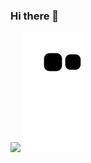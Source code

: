 ### Hi there 👋
![](https://komarev.com/ghpvc/?username=LinusOlofsson-maker)
![Snake animation](https://github.com/madushadhanushka/github-readme/blob/output/github-contribution-snake.svg)
<!--
**LinusOlofsson-maker/LinusOlofsson-maker** is a ✨ _special_ ✨ repository because its `README.md` (this file) appears on your GitHub profile.

![Current UTC time](https://jojoee.jojoee.com/api/utcnowgif?utcnow)
Here are some ideas to get you started:

- 🔭 I’m currently working on ...
- 🌱 I’m currently learning ...
- 👯 I’m looking to collaborate on ...
- 🤔 I’m looking for help with ...
- 💬 Ask me about ...
- 📫 How to reach me: ...
- 😄 Pronouns: ...
- ⚡ Fun fact: ...
-->

